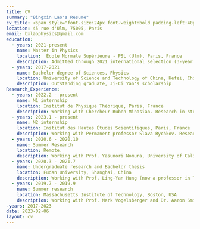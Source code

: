 ```yaml
---
title: CV
summary: "Bingxin Lao's Resume"
cv_title: <span style="font-size:24px font-weight:bold padding-left:40px;">Bing-Xin Lao</span>
location: 45 rue d'Ulm, 75005, Paris
email: bxlaophysics@gmail.com
education:
  - years: 2021-present
    name: Master in Physics
    location:  École Normale Supérieure - PSL (Ulm), Paris, France
    description: Admitted through 2021 international selection (3-year funded master)
  - years: 2017-2021
    name: Bachelor degree of Sciences, Physics
    location: University of Science and Technology of China, Hefei, China
    description: Outstanding graduate, Ji-Ci Yan's scholarship
Research_Experience: 
  - years: 2022.2 - present
    name: M1 internship
    location: Institut de Physique Théorique, Paris, France
    description: Working with Chercheur Ruben Minasian. Research in string theory, supergravity and anomaly. See Publication [3].
  - years: 2023.1 - present
    name: M2 internship 
    location: Institut des Hautes Études Scientifiques, Paris, France
    description: Working with Permanent professor Slava Rychkov. Research in conformal field theory and conformal bootstrap. See Publication [4].
  - years: 2020.6 - 2020.10
    name: Summer Research
    location: Remote. 
    description: Working with Prof. Yasunori Nomura, University of California, Berkeley. Research in high energy theory.
  - years: 2020.3 - 2021.7
    name: Undergraduate research and Bachelor thesis
    location: Fudan University, Shanghai, China
    description: Working with Prof. Ling-Yan Hung (now a professor in Tsinghua University). Research in condensed matter theory and high energy theory. See Publication [2]
  - years: 2019.7 - 2019.9
    name: Summer research
    location: Massachusetts Institute of Technology, Boston, USA
    description: Working with Prof. Mark Vogelsberger and Dr. Aaron Smith. Research in transfer process of Lyman-alpha radiation. See Publication [1].    
-years: 2017-2023
date: 2023-02-06
layout: cv
---
```


